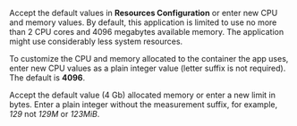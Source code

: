 &NewLine;

Accept the default values in **Resources Configuration** or enter new CPU and memory values.
By default, this application is limited to use no more than 2 CPU cores and 4096 megabytes available memory.
The application might use considerably less system resources.

To customize the CPU and memory allocated to the container the app uses, enter new CPU values as a plain integer value (letter suffix is not required).
The default is **4096**.

Accept the default value (4 Gb) allocated memory or enter a new limit in bytes.
Enter a plain integer without the measurement suffix, for example, *129* not *129M* or *123MiB*.